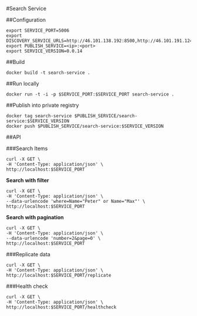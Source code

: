 #Search Service

##Configuration

```
export SERVICE_PORT=5006
export DISCOVERY_SERVICE_URLS=http://46.101.138.192:8500,http://46.101.191.124:8500
export PUBLISH_SERVICE=<ip>:<port>
export SERVICE_VERSION=0.0.14
```

##Build

`docker build -t search-service .`

##Run locally

`docker run -t -i -p $SERVICE_PORT:$SERVICE_PORT search-service .`

##Publish into private registry

```
docker tag search-service $PUBLISH_SERVICE/search-service:$SERVICE_VERSION
docker push $PUBLISH_SERVICE/search-service:$SERVICE_VERSION
```

##API

###Search Items

```
curl -X GET \
-H 'Content-Type: application/json' \
http://localhost:$SERVICE_PORT
```

**Search with filter**

```
curl -X GET \
-H 'Content-Type: application/json' \
--data-urlencode 'where=Name="Peter" or Name="Max"' \
http://localhost:$SERVICE_PORT
```

**Search with pagination**

```
curl -X GET \
-H 'Content-Type: application/json' \
--data-urlencode 'number=2&page=0' \
http://localhost:$SERVICE_PORT
```

###Replicate data

```
curl -X GET \
-H 'Content-Type: application/json' \
http://localhost:$SERVICE_PORT/replicate
```

###Health check
```
curl -X GET \
-H 'Content-Type: application/json' \
http://localhost:$SERVICE_PORT/healthcheck
```
